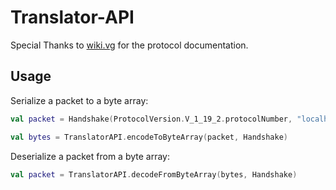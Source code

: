 # Translator-API


Special Thanks to [wiki.vg](https://wiki.vg) for the protocol documentation.

## Usage
Serialize a packet to a byte array:
```kotlin
val packet = Handshake(ProtocolVersion.V_1_19_2.protocolNumber, "localhost", 25565, HandshakeNextState.LOGIN)

val bytes = TranslatorAPI.encodeToByteArray(packet, Handshake)
```

Deserialize a packet from a byte array:
```kotlin
val packet = TranslatorAPI.decodeFromByteArray(bytes, Handshake)
```
